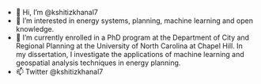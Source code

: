 - 👋 Hi, I’m @kshitizkhanal7
- 👀 I’m interested in energy systems, planning, machine learning and open knowledge.
- 🌱 I’m currently enrolled in a PhD program at the Department of City and Regional Planning at the University of North Carolina at Chapel Hill. In my dissertation, I investigate the applications of machine learning and geospatial analysis techniques in energy planning.
- 📫 Twitter @kshitizkhanal7

<!---
kshitizkhanal7/kshitizkhanal7 is a ✨ special ✨ repository because its `README.md` (this file) appears on your GitHub profile.
You can click the Preview link to take a look at your changes.
--->
